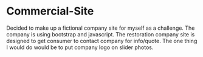 # Commercial-Site

Decided to make up a fictional company site for myself as a challenge.  The company is using bootstrap and javascript.  The restoration company 
site is designed to get consumer to contact company for info/quote.  The one thing I would do would be to put company logo on slider photos.
